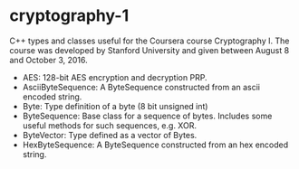 # cryptography-1
C++ types and classes useful for the Coursera course Cryptography I. The course was developed by Stanford University and given between August 8 and October 3, 2016.

* AES: 128-bit AES encryption and decryption PRP.
* AsciiByteSequence: A ByteSequence constructed from an ascii encoded string.
* Byte: Type definition of a byte (8 bit unsigned int)
* ByteSequence: Base class for a sequence of bytes. Includes some useful methods for such sequences, e.g. XOR.
* ByteVector: Type defined as a vector of Bytes.
* HexByteSequence: A ByteSequence constructed from an hex encoded string.
